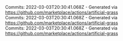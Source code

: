 Commits: 2022-03-03T20:30:41.068Z - Generated via https://github.com/marketplace/actions/artificial-grass
<br>
Commits: 2022-03-03T20:30:41.068Z - Generated via https://github.com/marketplace/actions/artificial-grass
<br>
Commits: 2022-03-03T20:30:41.068Z - Generated via https://github.com/marketplace/actions/artificial-grass
<br>
